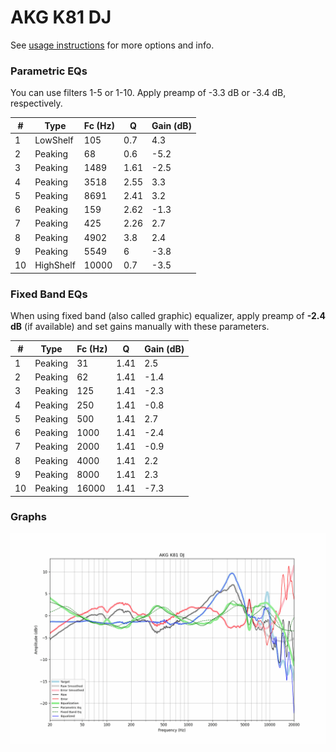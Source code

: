 # AKG K81 DJ
See [usage instructions](https://github.com/jaakkopasanen/AutoEq#usage) for more options and info.

### Parametric EQs
You can use filters 1-5 or 1-10. Apply preamp of -3.3 dB or -3.4 dB, respectively.

|   # | Type      |   Fc (Hz) |    Q |   Gain (dB) |
|-----|-----------|-----------|------|-------------|
|   1 | LowShelf  |       105 | 0.7  |         4.3 |
|   2 | Peaking   |        68 | 0.6  |        -5.2 |
|   3 | Peaking   |      1489 | 1.61 |        -2.5 |
|   4 | Peaking   |      3518 | 2.55 |         3.3 |
|   5 | Peaking   |      8691 | 2.41 |         3.2 |
|   6 | Peaking   |       159 | 2.62 |        -1.3 |
|   7 | Peaking   |       425 | 2.26 |         2.7 |
|   8 | Peaking   |      4902 | 3.8  |         2.4 |
|   9 | Peaking   |      5549 | 6    |        -3.8 |
|  10 | HighShelf |     10000 | 0.7  |        -3.5 |

### Fixed Band EQs
When using fixed band (also called graphic) equalizer, apply preamp of **-2.4 dB** (if available) and set gains manually with these parameters.

|   # | Type    |   Fc (Hz) |    Q |   Gain (dB) |
|-----|---------|-----------|------|-------------|
|   1 | Peaking |        31 | 1.41 |         2.5 |
|   2 | Peaking |        62 | 1.41 |        -1.4 |
|   3 | Peaking |       125 | 1.41 |        -2.3 |
|   4 | Peaking |       250 | 1.41 |        -0.8 |
|   5 | Peaking |       500 | 1.41 |         2.7 |
|   6 | Peaking |      1000 | 1.41 |        -2.4 |
|   7 | Peaking |      2000 | 1.41 |        -0.9 |
|   8 | Peaking |      4000 | 1.41 |         2.2 |
|   9 | Peaking |      8000 | 1.41 |         2.3 |
|  10 | Peaking |     16000 | 1.41 |        -7.3 |

### Graphs
![](./AKG%20K81%20DJ.png)
